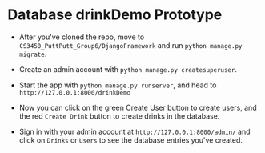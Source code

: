 # Database drinkDemo Prototype

* After you've cloned the repo, move to `CS3450_PuttPutt_Group6/DjangoFramework` and run `python manage.py migrate`. 

* Create an admin account with `python manage.py createsuperuser`. 

* Start the app with `python manage.py runserver`, and head to `http://127.0.0.1:8000/drinkDemo`

* Now you can click on the green Create User button to create users, and the red `Create Drink` button to create drinks in the database.

* Sign in with your admin account at `http://127.0.0.1:8000/admin/` and click on `Drinks` or `Users` to see the database entries you've created.


